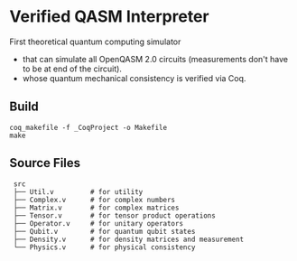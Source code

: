 # Verified QASM Interpreter

First theoretical quantum computing simulator
* that can simulate all OpenQASM 2.0 circuits (measurements don't have to be at end of the circuit).
* whose quantum mechanical consistency is verified via Coq.


## Build
```
coq_makefile -f _CoqProject -o Makefile
make
```

## Source Files
```
 src
 ├── Util.v         # for utility
 ├── Complex.v      # for complex numbers
 ├── Matrix.v       # for complex matrices
 ├── Tensor.v       # for tensor product operations
 ├── Operator.v     # for unitary operators
 ├── Qubit.v        # for quantum qubit states
 ├── Density.v      # for density matrices and measurement
 └── Physics.v      # for physical consistency
```